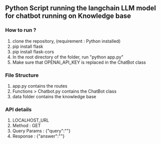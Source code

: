 ## Python Script running the langchain LLM model for chatbot running on Knowledge base

### How to run ?

1. clone the repository, (requirement : Python installed)
2. pip install flask
3. pip install flask-cors
4. In the root directory of the folder, run "python app.py"
5. Make sure that OPENAI_API_KEY is replaced in the ChatBot class

### File Structure

1. app.py contains the routes
2. Functions > Chatbot.py contains the ChatBot class
3. data folder contains the knowledge base

### API details

1. LOCALHOST_URL
2. Method : GET
3. Query Params : {"query":"<QUERY>"}
4. Response : {"answer":"<RESPONSE>"}
